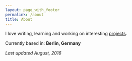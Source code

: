 ```yaml
---
layout: page_with_footer
permalink: /about
title: About
---
```


I love writing, learning and working on interesting [projects](/projects).

Currently based in: **Berlin, Germany**

_Last updated August, 2016_
